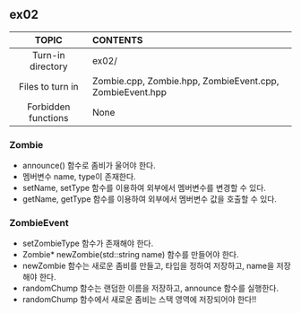 ## ex02

|TOPIC|CONTENTS|
|:--:|:--|
|Turn-in directory|ex02/|
|Files to turn in|Zombie.cpp, Zombie.hpp, ZombieEvent.cpp, ZombieEvent.hpp|
|Forbidden functions|None|

### Zombie

* announce() 함수로 좀비가 울어야 한다.
* 멤버변수 name, type이 존재한다.
* setName, setType 함수를 이용하여 외부에서 멤버변수를 변경할 수 있다.
* getName, getType 함수를 이용하여 외부에서 멤버변수 값을 호출할 수 있다.

### ZombieEvent

* setZombieType 함수가 존재해야 한다.
* Zombie\* newZombie(std::string name) 함수를 만들어야 한다.
* newZombie 함수는 새로운 좀비를 만들고, 타입을 정하여 저장하고, name을 저장해야 한다.
* randomChump 함수는 랜덤한 이름을 저장하고, announce 함수를 실행한다.
* randomChump 함수에서 새로운 좀비는 스택 영역에 저장되어야 한다!!
